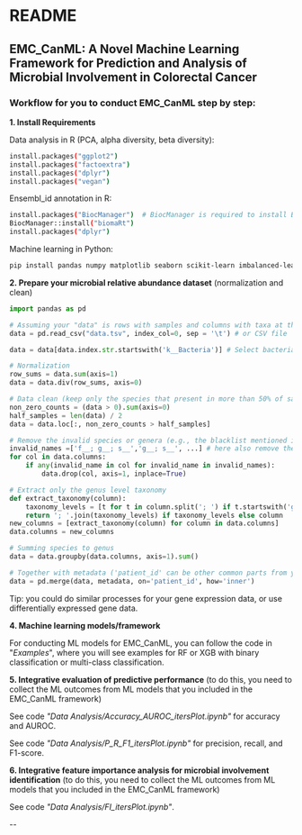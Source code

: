 # README

## EMC_CanML: A Novel Machine Learning Framework for Prediction and Analysis of Microbial Involvement in Colorectal Cancer

### Workflow for you to conduct EMC_CanML step by step:

<b>1. Install Requirements</b>

Data analysis in R (PCA, alpha diversity, beta diversity):
```bash
install.packages("ggplot2")
install.packages("factoextra")
install.packages("dplyr")
install.packages("vegan")
```
Ensembl_id annotation in R:
```bash
install.packages("BiocManager")  # BiocManager is required to install Bioconductor packages
BiocManager::install("biomaRt")
install.packages("dplyr")
```
Machine learning in Python:
```bash
pip install pandas numpy matplotlib seaborn scikit-learn imbalanced-learn
```
<b>2. Prepare your microbial relative abundance dataset</b> (normalization and clean)

```Python
import pandas as pd

# Assuming your "data" is rows with samples and columns with taxa at the species level
data = pd.read_csv("data.tsv", index_col=0, sep = '\t') # or CSV file

data = data[data.index.str.startswith('k__Bacteria')] # Select bacteria kingdom

# Normalization
row_sums = data.sum(axis=1)
data = data.div(row_sums, axis=0)

# Data clean (keep only the species that present in more than 50% of samples)
non_zero_counts = (data > 0).sum(axis=0)
half_samples = len(data) / 2
data = data.loc[:, non_zero_counts > half_samples]

# Remove the invalid species or genera (e.g., the blacklist mentioned in our study)
invalid_names =['f__; g__; s__','g__; s__', ...] # here also remove the empty (or un-identified taxa)
for col in data.columns:
    if any(invalid_name in col for invalid_name in invalid_names):
        data.drop(col, axis=1, inplace=True)

# Extract only the genus level taxonomy
def extract_taxonomy(column):
    taxonomy_levels = [t for t in column.split('; ') if t.startswith('g__')]
    return '; '.join(taxonomy_levels) if taxonomy_levels else column
new_columns = [extract_taxonomy(column) for column in data.columns]
data.columns = new_columns

# Summing species to genus
data = data.groupby(data.columns, axis=1).sum()

# Together with metadata ('patient_id' can be other common parts from your data)
data = pd.merge(data, metadata, on='patient_id', how='inner') 
```
Tip: you could do similar processes for your gene expression data, or use differentially expressed gene data.

<b>4. Machine learning models/framework</b>

For conducting ML models for EMC_CanML, you can follow the code in "<i>Examples</i>", where you will see examples for RF or XGB with binary classification or multi-class classification.

<b>5. Integrative evaluation of predictive performance</b> (to do this, you need to collect the ML outcomes from ML models that you included in the EMC_CanML framework)

See code <i>"Data Analysis/Accuracy_AUROC_itersPlot.ipynb"</i> for accuracy and AUROC.

See code <i>"Data Analysis/P_R_F1_itersPlot.ipynb"</i> for precision, recall, and F1-score.

<b>6. Integrative feature importance analysis for microbial involvement identification</b> (to do this, you need to collect the ML outcomes from ML models that you included in the EMC_CanML framework)

See code <i>"Data Analysis/FI_itersPlot.ipynb"</i>.

--

